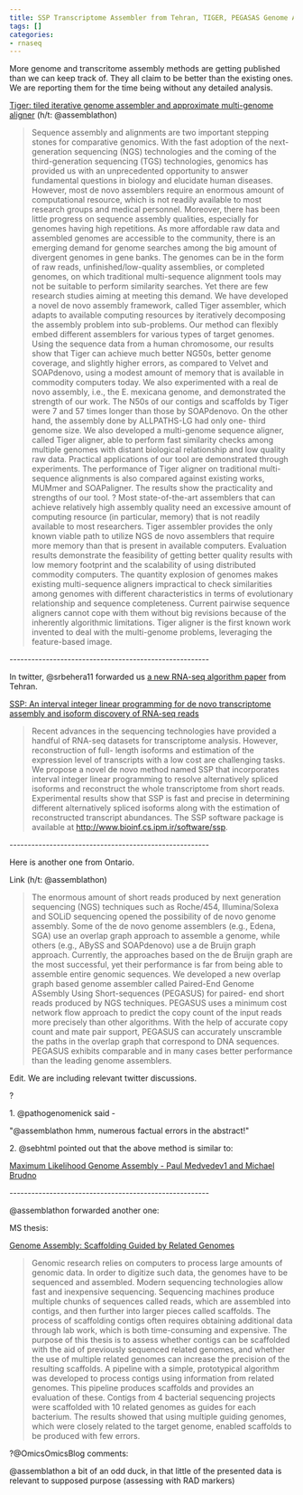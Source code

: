 ```yaml
---
title: SSP Transcriptome Assembler from Tehran, TIGER, PEGASAS Genome Assemblers
tags: []
categories:
- rnaseq
---
```

More genome and transcritome assembly methods are getting published than we
can keep track of. They all claim to be better than the existing ones. We are
reporting them for the time being without any detailed analysis.
<!--more-->

[Tiger: tiled iterative genome assembler and approximate multi-genome
aligner](https://www.ideals.illinois.edu/handle/2142/45618) (h/t:
@assemblathon)

> Sequence assembly and alignments are two important stepping stones for
comparative genomics. With the fast adoption of the next-generation sequencing
(NGS) technologies and the coming of the third-generation sequencing (TGS)
technologies, genomics has provided us with an unprecedented opportunity to
answer fundamental questions in biology and elucidate human diseases. However,
most de novo assemblers require an enormous amount of computational resource,
which is not readily available to most research groups and medical personnel.
Moreover, there has been little progress on sequence assembly qualities,
especially for genomes having high repetitions. As more affordable raw data
and assembled genomes are accessible to the community, there is an emerging
demand for genome searches among the big amount of divergent genomes in gene
banks. The genomes can be in the form of raw reads, unfinished/low-quality
assemblies, or completed genomes, on which traditional multi-sequence
alignment tools may not be suitable to perform similarity searches. Yet there
are few research studies aiming at meeting this demand. We have developed a
novel de novo assembly framework, called Tiger assembler, which adapts to
available computing resources by iteratively decomposing the assembly problem
into sub-problems. Our method can flexibly embed different assemblers for
various types of target genomes. Using the sequence data from a human
chromosome, our results show that Tiger can achieve much better NG50s, better
genome coverage, and slightly higher errors, as compared to Velvet and
SOAPdenovo, using a modest amount of memory that is available in commodity
computers today. We also experimented with a real de novo assembly, i.e., the
E. mexicana genome, and demonstrated the strength of our work. The N50s of our
contigs and scaffolds by Tiger were 7 and 57 times longer than those by
SOAPdenovo. On the other hand, the assembly done by ALLPATHS-LG had only one-
third genome size. We also developed a multi-genome sequence aligner, called
Tiger aligner, able to perform fast similarity checks among multiple genomes
with distant biological relationship and low quality raw data. Practical
applications of our tool are demonstrated through experiments. The performance
of Tiger aligner on traditional multi-sequence alignments is also compared
against existing works, MUMmer and SOAPaligner. The results show the
practicality and strengths of our tool. ? Most state-of-the-art assemblers
that can achieve relatively high assembly quality need an excessive amount of
computing resource (in particular, memory) that is not readily available to
most researchers. Tiger assembler provides the only known viable path to
utilize NGS de novo assemblers that require more memory than that is present
in available computers. Evaluation results demonstrate the feasibility of
getting better quality results with low memory footprint and the scalability
of using distributed commodity computers. The quantity explosion of genomes
makes existing multi-sequence aligners impractical to check similarities among
genomes with different characteristics in terms of evolutionary relationship
and sequence completeness. Current pairwise sequence aligners cannot cope with
them without big revisions because of the inherently algorithmic limitations.
Tiger aligner is the first known work invented to deal with the multi-genome
problems, leveraging the feature-based image.

\-------------------------------------------------------

In twitter, @srbehera11 forwarded us [a new RNA-seq algorithm
paper](http://www.ncbi.nlm.nih.gov/pubmed/24161398) from Tehran.

[SSP: An interval integer linear programming for de novo transcriptome
assembly and isoform discovery of RNA-seq
reads](http://www.ncbi.nlm.nih.gov/pubmed/24161398)

> Recent advances in the sequencing technologies have provided a handful of
RNA-seq datasets for transcriptome analysis. However, reconstruction of full-
length isoforms and estimation of the expression level of transcripts with a
low cost are challenging tasks. We propose a novel de novo method named SSP
that incorporates interval integer linear programming to resolve alternatively
spliced isoforms and reconstruct the whole transcriptome from short reads.
Experimental results show that SSP is fast and precise in determining
different alternatively spliced isoforms along with the estimation of
reconstructed transcript abundances. The SSP software package is available at
http://www.bioinf.cs.ipm.ir/software/ssp.

\-------------------------------------------------------

Here is another one from Ontario.

Link (h/t: @assemblathon)

> The enormous amount of short reads produced by next generation sequencing
(NGS) techniques such as Roche/454, Illumina/Solexa and SOLiD sequencing
opened the possibility of de novo genome assembly. Some of the de novo genome
assemblers (e.g., Edena, SGA) use an overlap graph approach to assemble a
genome, while others (e.g., ABySS and SOAPdenovo) use a de Bruijn graph
approach. Currently, the approaches based on the de Bruijn graph are the most
successful, yet their performance is far from being able to assemble entire
genomic sequences. We developed a new overlap graph based genome assembler
called Paired-End Genome ASsembly Using Short-sequences (PEGASUS) for paired-
end short reads produced by NGS techniques. PEGASUS uses a minimum cost
network flow approach to predict the copy count of the input reads more
precisely than other algorithms. With the help of accurate copy count and mate
pair support, PEGASUS can accurately unscramble the paths in the overlap graph
that correspond to DNA sequences. PEGASUS exhibits comparable and in many
cases better performance than the leading genome assemblers.

Edit. We are including relevant twitter discussions.

?

1\. @pathogenomenick said -

"@assemblathon hmm, numerous factual errors in the abstract!"

2\. @sebhtml pointed out that the above method is similar to:

[Maximum Likelihood Genome Assembly - Paul Medvedev1 and Michael
Brudno](http://www.ncbi.nlm.nih.gov/pmc/articles/PMC3154397/)

\-------------------------------------------------------

@assemblathon forwarded another one:

MS thesis:

[Genome Assembly: Scaffolding Guided by Related
Genomes](https://www.duo.uio.no/handle/10852/37431)

> Genomic research relies on computers to process large amounts of genomic
data. In order to digitize such data, the genomes have to be sequenced and
assembled. Modern sequencing technologies allow fast and inexpensive
sequencing. Sequencing machines produce multiple chunks of sequences called
reads, which are assembled into contigs, and then further into larger pieces
called scaffolds. The process of scaffolding contigs often requires obtaining
additional data through lab work, which is both time-consuming and expensive.
The purpose of this thesis is to assess whether contigs can be scaffolded with
the aid of previously sequenced related genomes, and whether the use of
multiple related genomes can increase the precision of the resulting
scaffolds. A pipeline with a simple, prototypical algorithm was developed to
process contigs using information from related genomes. This pipeline produces
scaffolds and provides an evaluation of these. Contigs from 4 bacterial
sequencing projects were scaffolded with 10 related genomes as guides for each
bacterium. The results showed that using multiple guiding genomes, which were
closely related to the target genome, enabled scaffolds to be produced with
few errors.

?@OmicsOmicsBlog comments:

@assemblathon a bit of an odd duck, in that little of the presented data is
relevant to supposed purpose (assessing with RAD markers)

